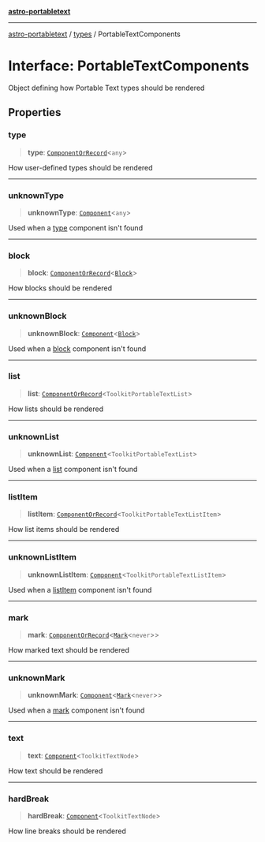 [**astro-portabletext**](../../README.md)

***

[astro-portabletext](../../README.md) / [types](../README.md) / PortableTextComponents

# Interface: PortableTextComponents

Object defining how Portable Text types should be rendered

## Properties

### type

> **type**: [`ComponentOrRecord`](../type-aliases/ComponentOrRecord.md)\<`any`\>

How user-defined types should be rendered

***

### unknownType

> **unknownType**: [`Component`](../type-aliases/Component.md)\<`any`\>

Used when a [type](PortableTextComponents.md#type) component isn't found

***

### block

> **block**: [`ComponentOrRecord`](../type-aliases/ComponentOrRecord.md)\<[`Block`](Block.md)\>

How blocks should be rendered

***

### unknownBlock

> **unknownBlock**: [`Component`](../type-aliases/Component.md)\<[`Block`](Block.md)\>

Used when a [block](PortableTextComponents.md#block) component isn't found

***

### list

> **list**: [`ComponentOrRecord`](../type-aliases/ComponentOrRecord.md)\<`ToolkitPortableTextList`\>

How lists should be rendered

***

### unknownList

> **unknownList**: [`Component`](../type-aliases/Component.md)\<`ToolkitPortableTextList`\>

Used when a [list](PortableTextComponents.md#list) component isn't found

***

### listItem

> **listItem**: [`ComponentOrRecord`](../type-aliases/ComponentOrRecord.md)\<`ToolkitPortableTextListItem`\>

How list items should be rendered

***

### unknownListItem

> **unknownListItem**: [`Component`](../type-aliases/Component.md)\<`ToolkitPortableTextListItem`\>

Used when a [listItem](PortableTextComponents.md#listItem) component isn't found

***

### mark

> **mark**: [`ComponentOrRecord`](../type-aliases/ComponentOrRecord.md)\<[`Mark`](Mark.md)\<`never`\>\>

How marked text should be rendered

***

### unknownMark

> **unknownMark**: [`Component`](../type-aliases/Component.md)\<[`Mark`](Mark.md)\<`never`\>\>

Used when a [mark](PortableTextComponents.md#mark) component isn't found

***

### text

> **text**: [`Component`](../type-aliases/Component.md)\<`ToolkitTextNode`\>

How text should be rendered

***

### hardBreak

> **hardBreak**: [`Component`](../type-aliases/Component.md)\<`ToolkitTextNode`\>

How line breaks should be rendered
